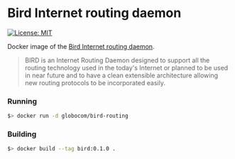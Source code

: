 # Bird Internet routing daemon
[![License: MIT](https://img.shields.io/badge/License-MIT-yellow.svg)](https://raw.githubusercontent.com/globocom/bird-routing/master/LICENSE)


Docker image of the [Bird Internet routing daemon](http://bird.network.cz/).

> BIRD is an Internet Routing Daemon designed to support all the routing technology used in the today's Internet or planned to be used in near future and to have a clean extensible architecture allowing new routing protocols to be incorporated easily.

### Running
```bash
$> docker run -d globocom/bird-routing
```

### Building
```bash
$> docker build --tag bird:0.1.0 .
```
